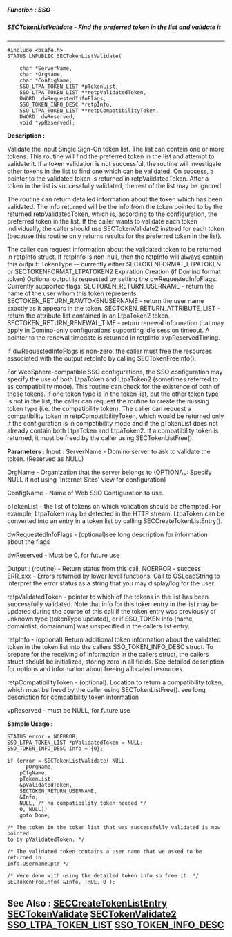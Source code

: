 ##### Function : SSO
##### SECTokenListValidate - Find the preferred token in the list and validate it
---
```
#include <bsafe.h>
STATUS LNPUBLIC SECTokenListValidate(

	char *ServerName,
	char *OrgName,
	char *ConfigName,
	SSO_LTPA_TOKEN_LIST *pTokenList,
	SSO_LTPA_TOKEN_LIST **retpValidatedToken,
	DWORD  dwRequestedInfoFlags,
	SSO_TOKEN_INFO_DESC *retpInfo,
	SSO_LTPA_TOKEN_LIST **retpCompatibilityToken,
	DWORD  dwReserved,
	void *vpReserved);
```
**Description :**

Validate the input Single Sign-On token list. The list can contain one or more 
tokens. This routine will find the preferred token in the list and attempt to 
validate it. If a token validation is not successful, the routine will 
investigate other tokens in the list to find one which can be validated.  On 
success, a pointer to the validated token is returned in retpValidatedToken. 
After a token in the list is successfully validated, the rest of the list may 
be ignored. 

The routine can return detailed information about the token which has been 
validated.  The info returned will be the info from the token pointed to by the 
returned retpValidatedToken, which is, according to the configuration, the 
preferred token in the list.  If the caller wants to validate each token 
individually, the caller should use SECTokenValidate2 instead for each token 
(because this routine only returns results for the preferred token in the list).

The caller can request information about the validated token to be returned in 
retpInfo struct. If retpInfo is non-null, then the retpInfo will always contain 
this output:
   TokenType -- currently either SECTOKENFORMAT_LTPATOKEN or 
SECTOKENFORMAT_LTPATOKEN2
   Expiration
   Creation (if Domino format token)
Optional output is requested by setting the dwRequestedInfoFlags.  Currently 
supported flags:
  SECTOKEN_RETURN_USERNAME - return the name of the user whom this token 
represents.
  SECTOKEN_RETURN_RAWTOKENUSERNAME - return the user name exactly as it appears 
in the token.
  SECTOKEN_RETURN_ATTRIBUTE_LIST - return the attribute list contained in an 
LtpaToken2 token.
  SECTOKEN_RETURN_RENEWAL_TIME - return renewal information that may apply in 
Domino-only configurations supporting idle session timeout.  A pointer to the 
renewal timedate is returned in retpInfo->vpReservedTiming. 

If dwRequestedInfoFlags is non-zero, the caller must free the resources 
associated with the output retpInfo by calling SECTokenFreeInfo().

For WebSphere-compatible SSO configurations, the SSO configuration may specify 
the use of both LtpaToken and LtpaToken2 (sometimes referred to as 
compatibility mode).  This routine can check for the existence of both of these 
tokens.  If one token type is in the token list, but the other token type is 
not in the list, the caller can request the routine to create the missing token 
type (i.e. the compatibility token). The caller can request a compatibility 
token in retpCompatibilityToken, which would be returned only if the 
configuration is in compatibility mode and if the pTokenList does not already 
contain both LtpaToken and LtpaToken2. If a compatibility token is returned, it 
must be freed by the caller using SECTokenListFree().

**Parameters :**
Input :
ServerName  -  Domino server to ask to validate the token. (Reserved as NULL)

OrgName  -  Organization that the server belongs to (OPTIONAL: Specify NULL if not using 'Internet Sites' view for configuration)

ConfigName  -  Name of Web SSO Configuration to use.

pTokenList  -  the list of tokens on which validation should be attempted.  For example, LtpaToken may be detected in the HTTP stream.  LtpaToken can be converted into an entry in a token list by calling SECCreateTokenListEntry().

dwRequestedInfoFlags  -  (optional)see long description for information about the flags

dwReserved  -  Must be 0, for future use

Output :
(routine)  -  Return status from this call.
	NOERROR - success
	ERR_xxx - Errors returned by lower level functions.  Call to OSLoadString to interpret the error status as a string that you may display/log for the user.


retpValidatedToken  -  pointer to which of the tokens in the list has been successfully validated. Note that info for this token entry in the list may be updated during the course of this call if the token entry was previously of unknown type (tokenType updated), or if SSO_TOKEN info (name, domainlist, domainnum) was unspecified in the callers list entry.

retpInfo  -  (optional) Return additional token information about the validated token in the token list into the callers SSO_TOKEN_INFO_DESC struct. To prepare for the receiving of information in the callers struct, the callers struct should be initialized, storing zero in all fields.  See detailed description for options and information about freeing allocated resources. 

retpCompatibilityToken  -  (optional).  Location to return a compatibility token, which must be freed by the caller using SECTokenListFree(). see long description for compatibility token information

vpReserved  -  must be NULL, for future use


**Sample Usage :**
```
STATUS error = NOERROR;
SSO_LTPA_TOKEN_LIST *pValidatedToken = NULL;
SSO_TOKEN_INFO_DESC Info = {0};

if (error = SECTokenListValidate( NULL,
      pOrgName,
	pCfgName,
	pTokenList,
	&pValidatedToken,
	SECTOKEN_RETURN_USERNAME, 
	&Info,
	NULL, /* no compatibility token needed */
	0, NULL))
	goto Done;

/* The token in the token list that was successfully validated is now pointed 
to by pValidatedToken. */

/* The validated token contains a user name that we asked to be returned in 
Info.Username.ptr */

/* Were done with using the detailed token info so free it. */
SECTokenFreeInfo( &Info, TRUE, 0 );
```
**See Also :**
[SECCreateTokenListEntry](/reference/Func/SECCreateTokenListEntry)
[SECTokenValidate](/reference/Func/SECTokenValidate)
[SECTokenValidate2](/reference/Func/SECTokenValidate2)
[SSO_LTPA_TOKEN_LIST](/reference/Data/SSO_LTPA_TOKEN_LIST)
[SSO_TOKEN_INFO_DESC](/reference/Data/SSO_TOKEN_INFO_DESC)
---
